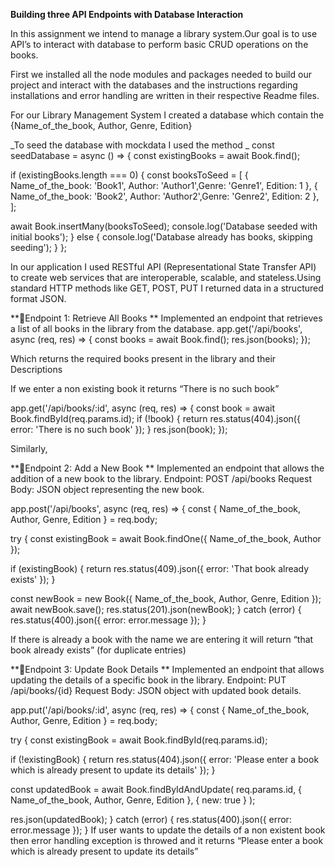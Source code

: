 **Building three API Endpoints with Database Interaction**

In this assignment we intend to manage a library system.Our goal is to use API’s to interact with database to perform basic CRUD operations on the books.

First we installed all the node modules and packages needed to build our project and interact with the databases and the instructions regarding installations and error handling are written in their respective Readme files.

For our Library Management System I created a database which contain the {Name_of_the_book, Author, Genre, Edition}

_To seed the database with mockdata I used the method _
const seedDatabase = async () => {
const existingBooks = await Book.find();

if (existingBooks.length === 0) {
const booksToSeed = [
{ Name_of_the_book: 'Book1', Author: 'Author1',Genre: 'Genre1', Edition: 1 },
{ Name_of_the_book: 'Book2', Author: 'Author2',Genre: 'Genre2', Edition: 2 },
];

await Book.insertMany(booksToSeed);
console.log('Database seeded with initial books');
} else {
console.log('Database already has books, skipping seeding');
}
};

In our application I used RESTful API (Representational State Transfer API) to create web services that are interoperable, scalable, and stateless.Using standard HTTP methods like GET, POST, PUT I returned data in a structured format JSON.


**Endpoint 1: Retrieve All Books **
Implemented an endpoint that retrieves a list of all books in the library from the database.
app.get('/api/books', async (req, res) => {
const books = await Book.find();
res.json(books);
});

Which returns the required books present in the library and their Descriptions

If we enter a non existing book it returns “There is no such book”

app.get('/api/books/:id', async (req, res) => {
const book = await Book.findById(req.params.id);
if (!book) {
return res.status(404).json({ error: 'There is no such book' });
}
res.json(book);
});

 Similarly,

**Endpoint 2: Add a New Book **
Implemented an endpoint that allows the addition of a new book to the library. 
Endpoint: POST /api/books 
Request Body: JSON object representing the new book. 

app.post('/api/books', async (req, res) => {
const { Name_of_the_book, Author, Genre, Edition } = req.body;

try {
const existingBook = await Book.findOne({ Name_of_the_book, Author });

if (existingBook) {
return res.status(409).json({ error: 'That book already exists' });
}

const newBook = new Book({ Name_of_the_book, Author, Genre, Edition });
await newBook.save();
res.status(201).json(newBook);
} catch (error) {
res.status(400).json({ error: error.message });
}


If there is already a book with the name we are entering it will return “that book already exists” (for duplicate entries)


**Endpoint 3: Update Book Details **
Implemented an endpoint that allows updating the details of a specific book in the library. 
Endpoint: PUT /api/books/{id} 
Request Body: JSON object with updated book details.

app.put('/api/books/:id', async (req, res) => {
const { Name_of_the_book, Author, Genre, Edition } = req.body;

try {
const existingBook = await Book.findById(req.params.id);

if (!existingBook) {
return res.status(404).json({ error: 'Please enter a book which is already present to update its details' });
}

const updatedBook = await Book.findByIdAndUpdate(
req.params.id,
{ Name_of_the_book, Author, Genre, Edition },
{ new: true }
);

res.json(updatedBook);
} catch (error) {
res.status(400).json({ error: error.message });
}
If user wants to update the details of a non existent book then error handling exception is throwed and it returns “Please enter a book which is already present to update its details”
